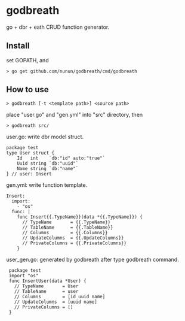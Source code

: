 # godbreath
go + dbr + eath CRUD function generator.

## Install

set GOPATH, and

    > go get github.com/nunun/godbreath/cmd/godbreath

## How to use

    > godbreath [-t <template path>] <source path>

place "user.go" and "gen.yml" into "src" directory, then

    > godbreath src/

user.go: write dbr model struct.

    package test
    type User struct {
        Id   int    `db:"id" auto:"true"`
        Uuid string `db:"uuid"`
        Name string `db:"name"`
    } // user: Insert

gen.yml: write function template.

    Insert:
      import:
        - "os"
      func: |
        func Insert{{.TypeName}}(data *{{.TypeName}}) {
          // TypeName       = {{.TypeName}}
          // TableName      = {{.TableName}}
          // Columns        = {{.Columns}}
          // UpdateColumns  = {{.UpdateColumns}}
          // PrivateColumns = {{.PrivateColumns}}
        }

user\_gen.go: generated by godbreath after type godbreath command.

     package test
     import "os"
     func InsertUser(data *User) {
       // TypeName       = User
       // TableName      = user
       // Columns        = [id uuid name]
       // UpdateColumns  = [uuid name]
       // PrivateColumns = []
     }

